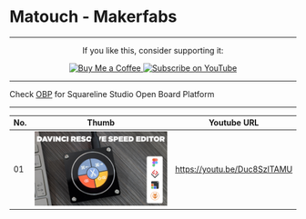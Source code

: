 # Matouch - Makerfabs
---
<p align="center">
  <span>If you like this, consider supporting it:</span>
</p>

<p align="center">
  <a href="https://www.buymeacoffee.com/nishad2m8" target="_blank">
    <img src="https://cdn.buymeacoffee.com/buttons/v2/default-yellow.png" alt="Buy Me a Coffee" style="height: 35px;">
  </a>
  <a href="https://www.youtube.com/channel/UCV_35rUyf4N5mHZXaxaFKiQ" target="_blank">
    <img src="https://img.shields.io/badge/Subscribe%20on%20YouTube-FF0000?style=flat&logo=youtube" alt="Subscribe on YouTube" style="height: 35px;">
  </a>
</p>

---

Check [OBP](https://github.com/nishad2m8/Squareline-OBP) for Squareline Studio Open Board Platform

---


| No.  | Thumb | Youtube URL |
| ------|-----|----------|
| 01 | ![alt text](<00-Assets/01-DaVinci Resolve Speed Editor HID with MaTouch Rotary copy.jpg>) | https://youtu.be/Duc8SzlTAMU |



<!-- | No | Thumb  | URL |  -->